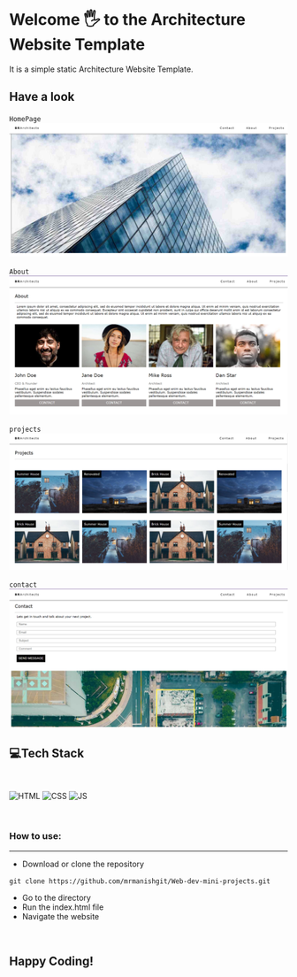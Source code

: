 # Welcome 🖐 to the Architecture Website Template
It is a simple static Architecture Website Template.

## Have a look 
`HomePage`
![HomePage](images/homepage.png)

`About`
![HomePage](images/about.png)

`projects`
![HomePage](images/projects.png)

`contact`
![HomePage](images/contact.png)

## 💻Tech Stack
<br>

![HTML](https://img.shields.io/badge/html5%20-%23E34F26.svg?&style=for-the-badge&logo=html5&logoColor=white)
![CSS](https://img.shields.io/badge/css3%20-%231572B6.svg?&style=for-the-badge&logo=css3&logoColor=white)
![JS](https://img.shields.io/badge/javascript%20-%23323330.svg?&style=for-the-badge&logo=javascript&logoColor=%23F7DF1E)

<br>

### How to use:

---

- Download or clone the repository

```
git clone https://github.com/mrmanishgit/Web-dev-mini-projects.git
```

- Go to the directory
- Run the index.html file
- Navigate the website

<br>

## Happy Coding!
